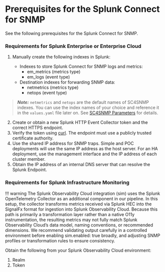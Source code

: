 # Prerequisites for the Splunk Connect for SNMP

See the following prerequisites for the Splunk Connect for SNMP.

### Requirements for Splunk Enterprise or Enterprise Cloud

1. Manually create the following indexes in Splunk:
   
   * Indexes to store Splunk Connect for SNMP logs and metrics: 
       * em_metrics (metrics type)
       * em_logs (event type)
   * Destination indexes for forwarding SNMP data: 
       * netmetrics (metrics type)
       * netops (event type)
   
> **_Note:_** `netmetrics` and `netops` are the default names of SC4SNMP indexes. You can use the index names of your choice and
> reference it in the `values.yaml` file later on. See [SC4SNMP Parameters](../microk8s/sc4snmp-installation.md#configure-splunk-enterprise-or-splunk-cloud-connection) for details.

2. Create or obtain a new Splunk HTTP Event Collector token and the correct HTTPS endpoint.
3. Verify the token using [curl](https://docs.splunk.com/Documentation/Splunk/8.1.3/Data/FormateventsforHTTPEventCollector). The endpoint must use a publicly trusted certificate authority.
4. Use the shared IP address for SNMP traps. Simple and POC deployments will use the same IP address as the host server. For an HA deployment, use the management interface and the IP address of each cluster member. 
5. Obtain the IP address of an internal DNS server that can resolve the Splunk Endpoint.

### Requirements for Splunk Infrastructure Monitoring

!!! warning 
    The Splunk Observability Cloud integration (sim) uses the Splunk OpenTelemetry Collector as an additional component in our pipeline. In this setup, the collector transforms metrics received via Splunk HEC into the SignalFx format for ingestion into Splunk Observability Cloud.
    Because this path is primarily a transformation layer rather than a native O11y instrumentation, the resulting metrics may not fully match Splunk Observability Cloud’s data model, naming conventions, or recommended dimensions.
    We recommend validating output carefully in a controlled environment before enabling sim.enabled: true broadly, and adjusting SNMP profiles or transformation rules to ensure consistency.

Obtain the following from your Splunk Observability Cloud environment:

1. Realm
2. Token
